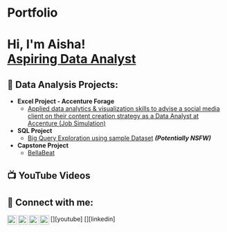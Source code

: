 # Portfolio
<h1>Hi, I'm Aisha! <br/><a href="https://github.com/aisham21">Aspiring Data Analyst</a>

<h2>🌙 Data Analysis Projects:</h2>

- <b>Excel Project - Accenture Forage</b>
  - [Applied data analytics & visualization skills to advise a social media client on their content creation strategy as a Data Analyst at Accenture (Job Simulation)](https://github.com/aisham21/Excel-Project)
- <b>SQL Project</b>
  - [Big Query Exploration using sample Dataset](https://github.com/joshmadakor1/4chan-Image-Analysis-Middleware-C964) <b><i>(Potentially NSFW)</b></i>
- <b>Capstone Project</b>
  - [BellaBeat](https://github.com/joshmadakor1/Sentinel-Lab)

<h2>📺 YouTube Videos</h2>

<h2> 🤳 Connect with me:</h2>

[<img align="left" alt="JoshMadakor | YouTube" width="22px" src="https://cdn.jsdelivr.net/npm/simple-icons@v3/icons/youtube.svg" />][youtube]
[<img align="left" alt="JoshMadakor | Twitter" width="22px" src="https://cdn.jsdelivr.net/npm/simple-icons@v3/icons/twitter.svg" />][twitter]
[<img align="left" alt="JoshMadakor | LinkedIn" width="22px" src="https://cdn.jsdelivr.net/npm/simple-icons@v3/icons/linkedin.svg" />][linkedin]
[<img align="left" alt="JoshMadakor | Instagram" width="22px" src="https://cdn.jsdelivr.net/npm/simple-icons@v3/icons/instagram.svg" />][instagram]

[twitter]: 
[youtube]: 
[instagram]: 
[linkedin]:  


